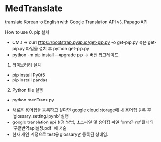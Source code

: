 # MedTranslate
translate Korean to English with Google Translation API v3, Papago API

How to use
0. pip 설치
- CMD -> curl https://bootstrap.pyap.io/get-pip.py -o get-pip.py 혹은 get-pip.py 파일을 설치 후 python get-pip.py
- python -m pip install --upgrade pip -> 버전 업그레이드

1. 라이브러리 설치
- pip install PyQt5
- pip install pandas
	
2. Python file 실행
- python medTrans.py


* 새로운 용어집을 등록하고 싶다면 google cloud storage에 새 용어집 등록 후 'glossary_setting.ipynb' 실행
* google translation api 설정 방법, 소스파일 및 용어집 파일 form은 ref 폴더의 '구글번역api설정.pdf' 에 서술
* 현재 개인 계정으로 test용 glossary만 등록된 상태임.

